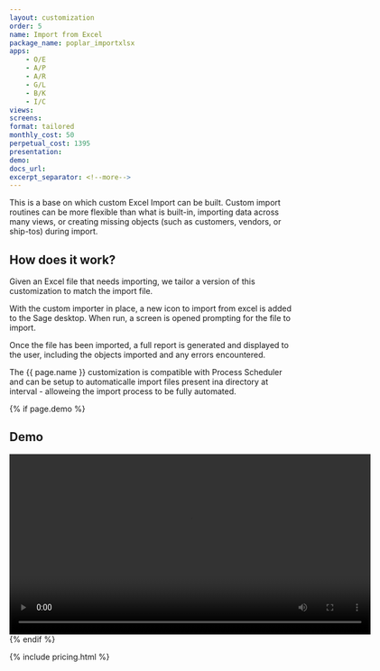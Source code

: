 ```yaml
---
layout: customization
order: 5
name: Import from Excel
package_name: poplar_importxlsx
apps:
    - O/E
    - A/P
    - A/R
    - G/L
    - B/K
    - I/C
views:
screens:
format: tailored
monthly_cost: 50
perpetual_cost: 1395
presentation:
demo: 
docs_url: 
excerpt_separator: <!--more-->
---
```


This is a base on which custom Excel Import can be built. Custom import 
routines can be more flexible than what is built-in, importing data across 
many views, or creating missing objects (such as customers, vendors, or
ship-tos) during import.
<!--more-->

## How does it work?

Given an Excel file that needs importing, we tailor a version of this 
customization to match the import file.  

With the custom importer in place, a new icon to import from excel is
added to the Sage desktop. When run, a screen is opened prompting for the
file to import.  

Once the file has been imported, a full report is generated and displayed to
the user, including the objects imported and any errors encountered.

The {{ page.name }} customization is compatible with Process Scheduler and
can be setup to automaticalle import files present ina directory at interval - 
alloweing the import process to be fully automated.

{% if page.demo %}
## Demo

<video width="640" controls>
  <source src="{{ page.demo }}" type="video/mp4">
  Your browser doesn't support the video tag.
</video>
{% endif %}

{% include pricing.html %}
